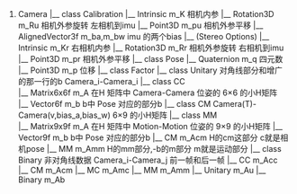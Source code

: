 <!--
 * @Author: Liu Weilong
 * @Date: 2021-05-07 06:37:18
 * @LastEditors: Liu Weilong
 * @LastEditTime: 2021-05-07 07:42:55
 * @Description:  
-->
1. Camera
    |__ class Calibration
        |__ Intrinsic          m_K          相机内参
        |__ Rotation3D         m_Ru         相机外参旋转   左相机到imu
        |__ Point3D            m_pu         相机外参平移
        |__ AlignedVector3f    m_ba,m_bw    imu 的两个bias
        |__ (Stereo Options)
            |__ Intrinsic      m_Kr         右相机内参
            |__ Rotation3D     m_Rr         相机外参旋转   右相机到imu
            |__ Point3D        m_pr         相机外参平移
    |__ class Pose
        |__ Quaternion         m_q          四元数
        |__ Point3D            m_p          位移
    |__ class Factor
        |__ class Unitary      对角线部分和增广的那一行的b Camera_i-Camera_i
            |__ class CC       
                |__ Matrix6x6f m_A        在H 矩阵中 Camera-Camera 位姿的 6×6 的小H矩阵
                |__ Vector6f   m_b        b中 Pose 对应的部分b
            |__ class CM                  Camera(T)-Camera(v,bias_a,bias_w) 6×9 的小H矩阵
            |__ class MM  
                |__ Matrix9x9f m_A        在H 矩阵中 Motion-Motion 位姿的 9×9 的小H矩阵
                |__ Vector9f   m_b        b中 Pose 对应的部分b
            |__ CM m_Acm                  H的cm这部分 c就是相机pose
            |__ MM m_Amm                  H的mm部分,-b的m部分 m就是运动部分
        |__ class Binary       非对角线数据 Camera_i-Camera_j   前一帧和后一帧
            |__ CC m_Acc
            |__ CM m_Acm
            |__ MC m_Amc
            |__ MM m_Amm
        |__ Unitary m_Au
        |__ Binary  m_Ab

